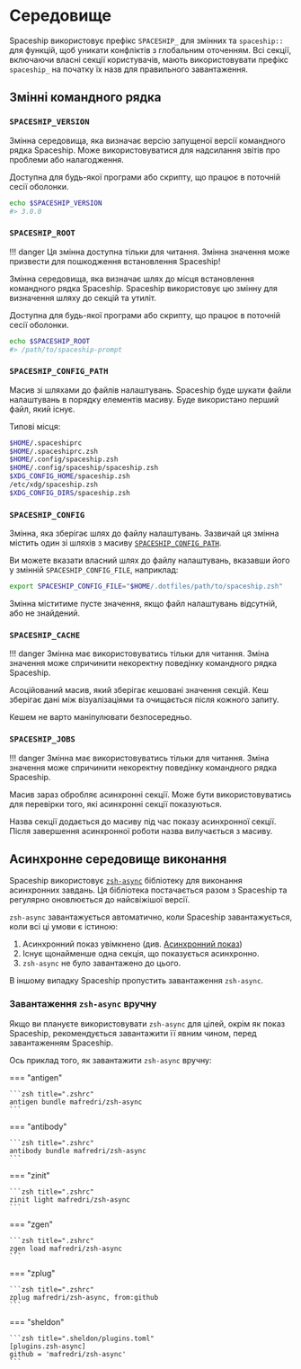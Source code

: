 # Середовище

Spaceship використовує префікс `SPACESHIP_` для змінних та `spaceship::` для функцій, щоб уникати конфліктів з глобальним оточенням. Всі секції, включаючи власні секції користувачів, мають використовувати префікс ` spaceship_` на початку їх назв для правильного завантаження.

## Змінні командного рядка

### `SPACESHIP_VERSION`

Змінна середовища, яка визначає версію запущеної версії командного рядка Spaceship. Може використовуватися для надсилання звітів про проблеми або налагодження.

Доступна для будь-якої програми або скрипту, що працює в поточній сесії оболонки.

```zsh
echo $SPACESHIP_VERSION
#> 3.0.0
```

### `SPACESHIP_ROOT`

<!-- prettier-ignore -->
!!! danger
    Ця змінна доступна тільки для читання. Змінна значення може призвести для пошкодження встановлення Spaceship!

Змінна середовища, яка визначає шлях до місця встановлення командного рядка Spaceship. Spaceship використовує цю змінну для визначення шляху до секцій та утиліт.

Доступна для будь-якої програми або скрипту, що працює в поточній сесії оболонки.

```zsh
echo $SPACESHIP_ROOT
#> /path/to/spaceship-prompt
```

### `SPACESHIP_CONFIG_PATH`

Масив зі шляхами до файлів налаштувань. Spaceship буде шукати файли налаштувань в порядку елементів масиву. Буде використано перший файл, який існує.

Типові місця:

```zsh
$HOME/.spaceshiprc
$HOME/.spaceshiprc.zsh
$HOME/.config/spaceship.zsh
$HOME/.config/spaceship/spaceship.zsh
$XDG_CONFIG_HOME/spaceship.zsh
/etc/xdg/spaceship.zsh
$XDG_CONFIG_DIRS/spaceship.zsh
```

### `SPACESHIP_CONFIG`

Змінна, яка зберігає шлях до файлу налаштувань. Зазвичай ця змінна містить один зі шляхів з масиву [`SPACESHIP_CONFIG_PATH`](#spaceship_config_path).

Ви можете вказати власний шлях до файлу налаштувань, вказавши його у змінній `SPACESHIP_CONFIG_FILE`, наприклад:

```zsh title="$HOME/.zshrc"
export SPACESHIP_CONFIG_FILE="$HOME/.dotfiles/path/to/spaceship.zsh"
```

Змінна міститиме пусте значення, якщо файл налаштувань відсутній, або не знайдений.

### `SPACESHIP_CACHE`

!!! danger
    Змінна має використовуватись тільки для читання. Зміна значення може спричинити некоректну поведінку командного рядка Spaceship.

Асоційований масив, який зберігає кешовані значення секцій. Кеш зберігає дані між візуалізаціями та очищається після кожного запиту.

Кешем не варто маніпулювати безпосередньо.

### `SPACESHIP_JOBS`

!!! danger
    Змінна має використовуватись тільки для читання. Зміна значення може спричинити некоректну поведінку командного рядка Spaceship.

Масив зараз обробляє асинхронні секції. Може бути використовуватись для перевірки того, які асинхронні секції показуються.

Назва секції додається до масиву під час показу асинхронної секції. Після завершення асинхронної роботи назва вилучається з масиву.

## Асинхронне середовище виконання

Spaceship використовує [`zsh-async`](https://github.com/mafredri/zsh-async) бібліотеку для виконання асинхронних завдань. Ця бібліотека постачається разом з Spaceship та регулярно оновлюється до найсвіжішої версії.

`zsh-async` завантажується автоматично, коли Spaceship завантажується, коли всі ці умови є істиною:

1. Асинхронний показ увімкнено (див. [Асинхронний показ](/uk/config/prompt/#asynchronous-rendering))
2. Існує щонайменше одна секція, що показується асинхронно.
3. `zsh-async` не було завантажено до цього.

В іншому випадку Spaceship пропустить завантаження `zsh-async`.

### Завантаження `zsh-async` вручну

Якщо ви плануєте використовувати `zsh-async` для цілей, окрім як показ Spaceship, рекомендується завантажити її явним чином, перед завантаженням Spaceship.

Ось приклад того, як завантажити `zsh-async` вручну:

=== "antigen"

    ```zsh title=".zshrc"
    antigen bundle mafredri/zsh-async
    ```

=== "antibody"

    ```zsh title=".zshrc"
    antibody bundle mafredri/zsh-async
    ```

=== "zinit"

    ```zsh title=".zshrc"
    zinit light mafredri/zsh-async
    ```

=== "zgen"

    ```zsh title=".zshrc"
    zgen load mafredri/zsh-async
    ```

=== "zplug"

    ```zsh title=".zshrc"
    zplug mafredri/zsh-async, from:github
    ```

=== "sheldon"

    ```zsh title=".sheldon/plugins.toml"
    [plugins.zsh-async]
    github = 'mafredri/zsh-async'
    ```
